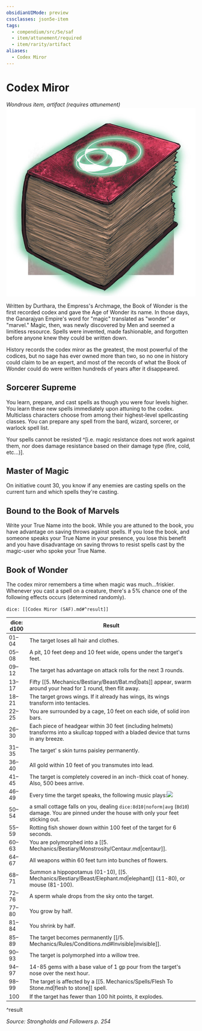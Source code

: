 ```yaml
---
obsidianUIMode: preview
cssclasses: json5e-item
tags:
  - compendium/src/5e/saf
  - item/attunement/required
  - item/rarity/artifact
aliases:
  - Codex Miror
---
```

# Codex Miror
*Wondrous item, artifact (requires attunement)*  
![](https://raw.githubusercontent.com/TheGiddyLimit/homebrew/master/_img/SaF/codex-miror.jpg#right)  


Written by Durthara, the Empress's Archmage, the Book of Wonder is the first recorded codex and gave the Age of Wonder its name. In those days, the Ganarajyan Empire's word for "magic" translated as "wonder" or "marvel." Magic, then, was newly discovered by Men and seemed a limitless resource. Spells were invented, made fashionable, and forgotten before anyone knew they could be written down.

History records the codex miror as the greatest, the most powerful of the codices, but no sage has ever owned more than two, so no one in history could claim to be an expert, and most of the records of what the Book of Wonder could do were written hundreds of years after it disappeared.

## Sorcerer Supreme

You learn, prepare, and cast spells as though you were four levels higher. You learn these new spells immediately upon attuning to the codex. Multiclass characters choose from among their highest-level spellcasting classes. You can prepare any spell from the bard, wizard, sorcerer, or warlock spell list.

Your spells cannot be resisted ^[i.e. magic resistance does not work against them, nor does damage resistance based on their damage type (fire, cold, etc...)].

## Master of Magic

On initiative count 30, you know if any enemies are casting spells on the current turn and which spells they're casting.

## Bound to the Book of Marvels

Write your True Name into the book. While you are attuned to the book, you have advantage on saving throws against spells. If you lose the book, and someone speaks your True Name in your presence, you lose this benefit and you have disadvantage on saving throws to resist spells cast by the magic-user who spoke your True Name.

## Book of Wonder

The codex miror remembers a time when magic was much...friskier. Whenever you cast a spell on a creature, there's a 5% chance one of the following effects occurs (determined randomly).

`dice: [[Codex Miror (SAF).md#^result]]`

| dice: d100 | Result |
|------------|--------|
| 01–04 | The target loses all hair and clothes. |
| 05–08 | A pit, 10 feet deep and 10 feet wide, opens under the target's feet. |
| 09–12 | The target has advantage on attack rolls for the next 3 rounds. |
| 13–17 | Fifty [[5. Mechanics/Bestiary/Beast/Bat.md\|bats]] appear, swarm around your head for 1 round, then flit away. |
| 18–21 | The target grows wings. If it already has wings, its wings transform into tentacles. |
| 22–25 | You are surrounded by a cage, 10 feet on each side, of solid iron bars. |
| 26–30 | Each piece of headgear within 30 feet (including helmets) transforms into a skullcap topped with a bladed device that turns in any breeze. |
| 31–35 | The target' s skin turns paisley permanently. |
| 36–40 | All gold within 10 feet of you transmutes into lead. |
| 41–45 | The target is completely covered in an inch-thick coat of honey. Also, 500 bees arrive. |
| 46–49 | Every time the target speaks, the following music plays:![](https://raw.githubusercontent.com/TheGiddyLimit/homebrew/master/_img/SaF/rush-tom-sawyer.png#center) |
| 50–54 | a small cottage falls on you, dealing `dice:8d10\|noform\|avg` (`8d10`) damage. You are pinned under the house with only your feet sticking out. |
| 55–59 | Rotting fish shower down within 100 feet of the target for 6 seconds. |
| 60–63 | You are polymorphed into a [[5. Mechanics/Bestiary/Monstrosity/Centaur.md\|centaur]]. |
| 64–67 | All weapons within 60 feet turn into bunches of flowers. |
| 68–71 | Summon a hippopotamus (01-10), [[5. Mechanics/Bestiary/Beast/Elephant.md\|elephant]] (11-80), or mouse (81-100). |
| 72–76 | A sperm whale drops from the sky onto the target. |
| 77–80 | You grow by half. |
| 81–84 | You shrink by half. |
| 85–89 | The target becomes permanently [[/5. Mechanics/Rules/Conditions.md#Invisible\|invisible]]. |
| 90–93 | The target is polymorphed into a willow tree. |
| 94–97 | 14-85 gems with a base value of 1 gp pour from the target's nose over the next hour. |
| 98–99 | The target is affected by a [[5. Mechanics/Spells/Flesh To Stone.md\|flesh to stone]] spell. |
| 100 | If the target has fewer than 100 hit points, it explodes. |
^result

*Source: Strongholds and Followers p. 254*
